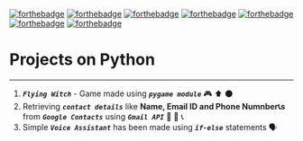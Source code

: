 [![forthebadge](https://forthebadge.com/images/badges/made-with-python.svg)](https://forthebadge.com)
[![forthebadge](https://forthebadge.com/images/badges/built-with-love.svg)](https://forthebadge.com)
[![forthebadge](https://forthebadge.com/images/badges/check-it-out.svg)](https://forthebadge.com)
[![forthebadge](https://forthebadge.com/images/badges/built-by-developers.svg)](https://forthebadge.com)
[![forthebadge](https://forthebadge.com/images/badges/uses-badges.svg)](https://forthebadge.com)
[![forthebadge](https://forthebadge.com/images/badges/for-you.svg)](https://forthebadge.com)
[![forthebadge](https://forthebadge.com/images/badges/makes-people-smile.svg)](https://forthebadge.com)
# Projects on Python
---
1. ***```Flying Witch```*** - Game made using ***```pygame module```*** :video_game: :arrow_up: :new_moon: <br>
2. Retrieving ***```contact details```*** like **Name, Email ID and Phone Numnber:telephone_receiver:s** from ***```Google Contacts```*** using ***```Gmail API```*** :busts_in_silhouette: :e-mail: :telephone_receiver:
3. Simple ***```Voice Assistant```*** has been made using ***```if-else```*** statements :speaking_head:
